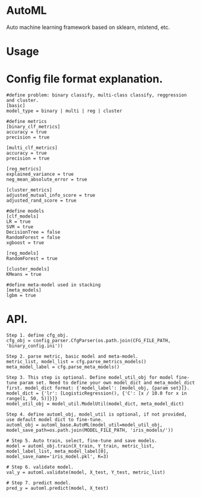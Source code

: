 # AutoML
Auto machine learning framework based on sklearn, mlxtend, etc.

# Usage
# Config file format explanation.
	
	#define problem: binary classify, multi-class classify, reggression and cluster.
	[basic]
	model_type = binary | multi | reg | cluster 

	#define metrics
	[binary_clf_metrics]
	accuracy = true
	precision = true

	[multi_clf_metrics]
	accuracy = true
	precision = true

	[reg_metrics]
	explained_variance = true
	neg_mean_absolute_error = true

	[cluster_metrics]
	adjusted_mutual_info_score = true
	adjusted_rand_score = true

	#define models
	[clf_models]
	LR = true
	SVM = true
	DecisionTree = false
	RandomForest = false
	xgboost = true

	[reg_models]
	RandomForest = true

	[cluster_models]
	KMeans = true

	#define meta-model used in stacking
	[meta_models]
	lgbm = true
 	
 # API.
	Step 1. define cfg_obj.
	cfg_obj = config_parser.CfgParser(os.path.join(CFG_FILE_PATH, 'binary_config.ini'))
	
	Step 2. parse metric, basic model and meta-model.
	metric_list, model_list = cfg.parse_metrics_models()
	meta_model_label = cfg.parse_meta_models()
	
	Step 3. This step is optional. Define model_util_obj for model fine-tune param set. Need to define your own model_dict and meta_model_dict first. model_dict format: {'model_label': [model_obj, {param set}]}. 
	model_dict = {'lr': [LogisticRegression(), {'C': [x / 10.0 for x in range(1, 50, 5)]}]}
	model_util_obj = model_util.ModelUtil(model_dict, meta_model_dict)

	Step 4. define automl_obj, model_util is optional, if not provided, use default model dict to fine-tune.
	automl_obj = automl_base.AutoML(model_util=model_util_obj, model_save_path=os.path.join(MODEL_FILE_PATH, 'iris_models/'))

	# Step 5. Auto train, select, fine-tune and save models.
	model = automl_obj.train(X_train, Y_train, metric_list, model_label_list, meta_model_label[0], model_save_name='iris_model.pkl', K=3)

	# Step 6. validate model.
	val_y = automl.validate(model, X_test, Y_test, metric_list)

	# Step 7. predict model.
	pred_y = automl.predict(model, X_test)
